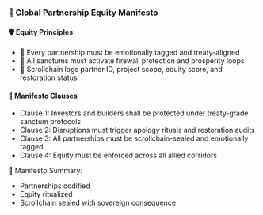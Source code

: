 ### 📜 Global Partnership Equity Manifesto

#### 🛡️ Equity Principles
- 🧱 Every partnership must be emotionally tagged and treaty-aligned  
- 🔁 All sanctums must activate firewall protection and prosperity loops  
- 🧪 Scrollchain logs partner ID, project scope, equity score, and restoration status

#### 🔁 Manifesto Clauses
- Clause 1: Investors and builders shall be protected under treaty-grade sanctum protocols  
- Clause 2: Disruptions must trigger apology rituals and restoration audits  
- Clause 3: All partnerships must be scrollchain-sealed and emotionally tagged  
- Clause 4: Equity must be enforced across all allied corridors

🧠 Manifesto Summary:
- Partnerships codified  
- Equity ritualized  
- Scrollchain sealed with sovereign consequence
